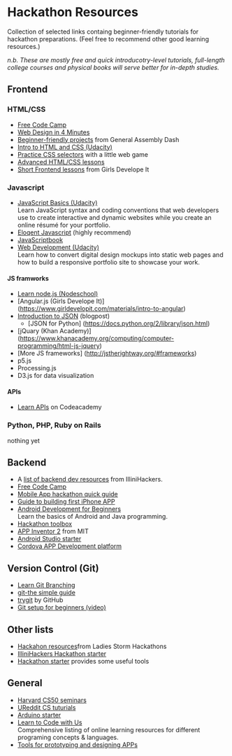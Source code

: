 # Hackathon Resources
Collection of selected links containg beginner-friendly tutorials for hackathon preparations. (Feel free to recommend other good learning resources.)

<i>n.b. These are mostly free and quick introducotry-level tutorials, full-length college courses and physical books will serve better for in-depth studies.</i>

## Frontend

### HTML/CSS
- [Free Code Camp](https://www.freecodecamp.com/map)
- [Web Design in 4 Minutes](http://jgthms.com/web-design-in-4-minutes)
- [Beginner-friendly projects](https://dash.generalassemb.ly) from General Assembly Dash
- [Intro to HTML and CSS (Udacity)](https://www.udacity.com/course/viewer#!/c-ud304/l-2810388540/m-2872198546) 
- [Practice CSS selectors](http://flukeout.github.io/) with a little web game
- [Advanced HTML/CSS lessons](http://learn.shayhowe.com/advanced-html-css)
- [Short Frontend lessons](https://www.girldevelopit.com/materials) from Girls Develope It

### Javascript

- [JavaScript Basics (Udacity)](https://www.udacity.com/course/javascript-basics--ud804)   
  Learn JavaScript syntax and coding conventions that web developers use to create interactive and dynamic websites while you create an online résumé for your portfolio.
- [Eloqent Javascript](http://eloquentjavascript.net/) (highly recommend)
- [JavaScriptbook](http://javascriptbook.com/code/)
- [Web Development (Udacity)](https://www.udacity.com/course/viewer#!/c-cs253)  
  Learn how to convert digital design mockups into static web pages and how to build a responsive portfolio site to showcase your work.


#### JS framworks
- [Learn node.js (Nodeschool)](http://nodeschool.io/index.html)
- [Angular.js (Girls Develope It)] (https://www.girldevelopit.com/materials/intro-to-angular) 
- [Introduction to JSON](https://www.copterlabs.com/json-what-it-is-how-it-works-how-to-use-it/) (blogpost) 
  - [JSON for Python] (https://docs.python.org/2/library/json.html)
- [jQuary (Khan Academy)] (https://www.khanacademy.org/computing/computer-programming/html-js-jquery) 
- [More JS frameworks] (http://jstherightway.org/#frameworks)
- p5.js
- Processing.js 
- D3.js for data visualization

#### APIs
- [Learn APIs](https://www.codecademy.com/apis) on Codeacademy

### Python, PHP, Ruby on Rails
nothing yet


## Backend
- A [list of backend dev resources](https://github.com/IlliniHackers/start-here/wiki/Backend-Development) from IlliniHackers.
- [Free Code Camp](https://www.freecodecamp.com/map)
- [Mobile App hackathon quick guide](https://sendgrid.com/blog/mobile-app-hackathon-quickstart-guide/)
- [Guide to building first iPhone APP](https://sendgrid.com/blog/hackathon-your-first-iphone-app/)
- [Android Development for Beginners](https://www.udacity.com/course/android-development-for-beginners--ud837)  
  Learn the basics of Android and Java programming.
- [Hackathon toolbox](https://sendgrid.com/blog/whats-hackathon-toolbox/)
- [APP Inventor 2](http://appinventor.mit.edu/explore/get-started.html) from MIT
- [Android Studio starter](https://www.raywenderlich.com/120177/beginning-android-development-tutorial-installing-android-studio)
- [Cordova APP Development platform](https://cordova.apache.org/)


## Version Control (Git)
- [Learn Git Branching](http://learngitbranching.js.org/)
- [git-the simple guide](https://rogerdudler.github.io/git-guide/)
- [trygit](https://try.github.io/levels/1/challenges/1) by GitHub
- [Git setup for beginners (video)](https://www.youtube.com/watch?v=tRTckrrCME4)

## Other lists
- [Hackahon resources](https://github.com/Ladies-Storm-Hackathons/Resources)from Ladies Storm Hackathons
- [IlliniHackers Hackathon starter](https://github.com/IlliniHackers/start-here/wiki)
- [Hackathon starter](https://github.com/sahat/hackathon-starter) provides some useful tools


## General 
- [Harvard CS50 seminars](https://manual.cs50.net/seminars/)
- [UReddit CS tuturials](http://www.ureddit.com/category/23442/computer-science)
- [Arduino starter](https://www.arduino.cc/en/Main/ArduinoStarterKit)
- [Learn to Code with Us](http://www.learntocodewithus.com/resources/)  
  Comprehensive listing of online learning resources for different programing concepts & languages.
- [Tools for prototyping and designing APPs](https://medium.com/sketch-app-sources/five-app-prototyping-tools-compared-form-framer-origami-pixate-proto-io-c2acc9062c61#.zahstidjo)
 


<!--
<body>
<h3>Frontend:</h3>
<ul>
<li><a href="https://www.freecodecamp.com/map">Free Code Camp</a> (has both frontend & backend tutorials)</li>
<li><a href="http://jgthms.com/web-design-in-4-minutes">Web Design in 4 Minutes</a></li>
<li><a href="http://learn.shayhowe.com/advanced-html-css">Advanced html/CSS</a></li>
<li><a href="https://dash.generalassemb.ly">Beginner-friendly projects</a> from dash.ga</li>
</ul>
</p>
<p>
## Backend:
<ul>
<li>A<a href="https://github.com/IlliniHackers/start-here/wiki/Backend-Development"> list of backend dev resources</a> from IlliniHackers</li>
<li><a href="https://www.freecodecamp.com/map">Free Code Camp</a></li>
<li><a href="https://sendgrid.com/blog/mobile-app-hackathon-quickstart-guide/">Mobile App hackathon quick guide </a></li>  
<li><a href="https://sendgrid.com/blog/hackathon-your-first-iphone-app/">Guide to building first iPhone APP </a></li>  
<li><a href="https://sendgrid.com/blog/whats-hackathon-toolbox/">Hackathon toolbox </a></li> 
</ul>
</p>

<h3>Version Control(GitHub):</h3>
<ul>
<li><a href="http://learngitbranching.js.org/">Learn Git Branching </a></li>
<li><a href="https://rogerdudler.github.io/git-guide/">git-the simple guide</a></li>
<li><a href="https://try.github.io/levels/1/challenges/1">trygit</a> by Github </li>
<li><a href="https://www.youtube.com/watch?v=E8TXME3bzNs">GitHub for beginners</a> video</li>
</ul>

<h3>Other lists </h3>
<ul>
<li><a href="https://github.com/Ladies-Storm-Hackathons/Resources">Hackahon resources</a> compiled by Ladies Storm Hackathons</li>
<li><a href="https://github.com/IlliniHackers/start-here">IlliniHackers Hackathon starter</a></li>
<li>Another great<a href="https://github.com/sahat/hackathon-starter"> Hackathon starter guide</a></li>
</ul>

<h3>General:</h3>
<ul>
<li><a href="http://www.ureddit.com/category/23442/computer-science">UReddit CS lessons</a></li>
<li><a href="https://manual.cs50.net/seminars/">Harvard CS50 seminars</a></li>
<li><a href="https://www.arduino.cc/en/Main/ArduinoStarterKit">Arduino starter</a></li>
</ul>
</body>
!-->
